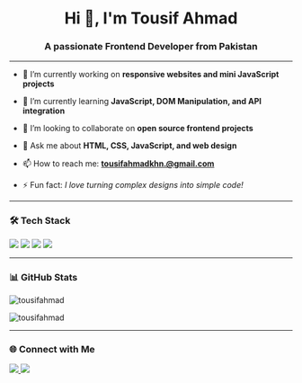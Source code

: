 <h1 align="center">Hi 👋, I'm Tousif Ahmad</h1>
<h3 align="center">A passionate Frontend Developer from Pakistan</h3>

---

- 🔭 I’m currently working on **responsive websites and mini JavaScript projects**

- 🌱 I’m currently learning **JavaScript, DOM Manipulation, and API integration**

- 👯 I’m looking to collaborate on **open source frontend projects**

- 💬 Ask me about **HTML, CSS, JavaScript, and web design**

- 📫 How to reach me: **tousifahmadkhn.@gmail.com** 

- ⚡ Fun fact: *I love turning complex designs into simple code!*

---

### 🛠️ Tech Stack

<p align="left">
  <img src="https://img.shields.io/badge/HTML5-e34c26?style=for-the-badge&logo=html5&logoColor=white" />
  <img src="https://img.shields.io/badge/CSS3-264de4?style=for-the-badge&logo=css3&logoColor=white" />
  <img src="https://img.shields.io/badge/JavaScript-f0db4f?style=for-the-badge&logo=javascript&logoColor=black" />
  <img src="https://img.shields.io/badge/Bootstrap-563d7c?style=for-the-badge&logo=bootstrap&logoColor=white" />
</p>

---

### 📊 GitHub Stats

<p align="left">
  <img src="https://github-readme-stats.vercel.app/api?username=tousifahmad&show_icons=true&locale=en" alt="tousifahmad" />
</p>

<p align="left">
  <img src="https://github-readme-streak-stats.herokuapp.com/?user=tousifahmad" alt="tousifahmad" />
</p>

---

### 🌐 Connect with Me

<p align="left">
  <a href="https://www.linkedin.com/in/tousif-ahmad/" target="blank">
    <img src="https://img.shields.io/badge/LinkedIn-blue?style=for-the-badge&logo=linkedin&logoColor=white" />
  </a>
  <a href="https://github.com/Tousif-Ahmad/tousifahmad" target="blank">
    <img src="https://img.shields.io/badge/GitHub-black?style=for-the-badge&logo=github&logoColor=white" />
  </a>
</p>
